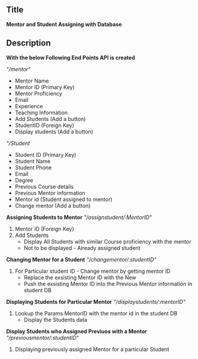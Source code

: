 ## Title
**Mentor and Student Assigning with Database**

## Description

**With the below Following End Points API is created**

*"/mentor"*

* Mentor Name
* Mentor ID (Primary Key)
* Mentor Proficiency
* Email
* Experience
* Teaching Information
* Add Students (Add a button)
* StudentID (Foreign Key)
* Display students (Add a button)

*"/Student*

* Student ID (Primary Key)
* Student Name
* Student Phone
* Email
* Degree
* Previous Course details
* Previous Mentor information
* Mentor id (Student assigned to mentor)
* Change mentor (Add a button)


**Assigning Students to Mentor**
*"/assignstudent/:MentorID"*

1. Mentor ID (Foreign Key)
2. Add Students
    - Display All Students with similar Course proficiency with the mentor
    - Not to be displayed - Already assigned student

**Changing Mentor for a Student**
*"/changementor/:studentID"*

1. For Particular student ID - Change mentor by getting mentor ID 
    - Replace the exsisting Mentor ID with the New 
    - Push the exsisting Mentor ID into the Previous Mentor information in student DB 

**Displaying Students for Particular Mentor**
*"/displaystudents/:mentorID"*

1. Lookup the Params MentorID with the mentor id in the student DB
    - Display the Students data

**Display Students who Assigned Previuos with a Mentor**
*"/previousmentor/:studentID"*

1. Displaying previously assigned Mentor for a particular Student 


